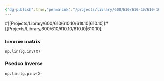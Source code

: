 ```yaml
---
{"dg-publish":true,"permalink":"/projects/library/600/610/610-10/610-10-a/","noteIcon":"0","created":"2024-01-30T20:06:19.687+09:00","updated":"2024-01-29T22:49:53.855+09:00"}
---
```


#[[Projects/Library/600/610/610.10/610.10\|610.10]]#[[Projects/Library/600/610/610.10/610.10\|610.10]]




### Inverse matrix
`np.linalg.inv(X)`

### Pseduo Inverse
`np.linalg.pinv(X)`